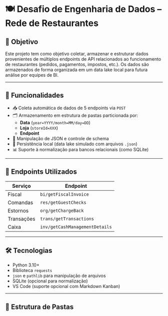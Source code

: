 # 🍽️ Desafio de Engenharia de Dados – Rede de Restaurantes

## 📌 Objetivo

Este projeto tem como objetivo coletar, armazenar e estruturar dados provenientes de múltiplos endpoints de API relacionados ao funcionamento de restaurantes (pedidos, pagamentos, impostos, etc.). Os dados são armazenados de forma organizada em um data lake local para futura análise por equipes de BI.

---

## 🚀 Funcionalidades

- 📥 Coleta automática de dados de 5 endpoints via `POST`
- 🗂️ Armazenamento em estrutura de pastas particionada por:
  - **Data** (`year=YYYY/month=MM/day=DD`)
  - **Loja** (`storeId=XXX`)
  - **Endpoint**
- 🧪 Manipulação de JSON e controle de schema
- 💾 Persistência local (data lake simulado com arquivos `.json`)
- 📊 Suporte à normalização para bancos relacionais (como SQLite)

---

## 🔗 Endpoints Utilizados

| Serviço | Endpoint |
|--------|----------|
| Fiscal | `bi/getFiscalInvoice` |
| Comandas | `res/getGuestChecks` |
| Estornos | `org/getChargeBack` |
| Transações | `trans/getTransactions` |
| Caixa | `inv/getCashManagementDetails` |

---

## 🛠️ Tecnologias

- Python 3.10+
- Biblioteca `requests`
- `json` e `pathlib` para manipulação de arquivos
- SQLite (opcional para normalização)
- VS Code (suporte opcional com Markdown Kanban)

---

## 📂 Estrutura de Pastas

